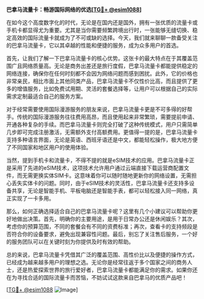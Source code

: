 **巴拿马流量卡：畅游国际网络的优选[[TG💪+ @esim1088](https://t.me/s/esim1088)]**

在如今这个高度数字化的时代，无论是在国内还是国外，拥有一张优质的流量卡或手机卡都显得尤为重要。尤其是当你需要频繁跨境出行时，一张能够无缝切换、稳定高效的国际流量卡就成为了不可或缺的选择。今天，我们就来聊聊一款备受关注的巴拿马流量卡，它以其卓越的性能和便捷的服务，成为众多用户的首选。

首先，让我们了解一下巴拿马流量卡的核心优势。这张卡的最大特点在于其覆盖范围广且网络质量高。无论是商务出差还是旅行度假，巴拿马流量卡都能提供稳定的网络连接，确保你在任何时刻都不会因为网络问题而感到困扰。此外，它的价格也非常亲民，相比市面上其他同类产品，巴拿马流量卡不仅性价比高，而且提供了更多的增值服务，比如免费试用期、灵活的套餐选择等，让用户可以根据自己的实际需求定制最适合自己的服务方案。

对于经常需要使用国际漫游服务的朋友来说，巴拿马流量卡更是不可多得的好帮手。传统的国际漫游服务往往费用高昂，而且使用起来非常繁琐，需要提前申请、开通各种复杂的手续。而巴拿马流量卡则完全打破了这种传统模式，用户只需简单几步即可完成注册激活，无需额外支付高额费用。更值得一提的是，巴拿马流量卡支持多种语言界面，无论是英语、西班牙语还是中文，都能轻松操作，极大地方便了不同国家和地区用户的使用体验。

当然，提到手机卡和流量卡，不得不提的就是eSIM技术的应用。巴拿马流量卡正是采用了先进的eSIM技术，这项技术允许用户通过云端直接下载运营商配置文件，而无需更换实体SIM卡。这意味着你可以随时随地更新你的网络设置，无需担心丢失实体卡的问题。同时，由于eSIM技术的灵活性，巴拿马流量卡还支持多设备共享，无论是智能手机、平板电脑还是智能手表，都可以轻松接入同一网络，真正实现了一卡多用。

那么，如何正确选择适合自己的巴拿马流量卡呢？这里有几个小建议可以帮助你更好地做出决策。首先，明确你的主要用途，是用于日常办公还是休闲娱乐？其次，考虑你的预算范围，不同的套餐会有不同的资费标准；再次，查看卡的支持频段是否符合你的设备要求，避免出现兼容性问题。最后，别忘了关注售后服务，一个好的服务团队可以在关键时刻为你提供及时有效的帮助。

总的来说，巴拿马流量卡凭借其广泛的覆盖范围、高性价比以及便捷的操作方式，已经成为越来越多用户的理想之选。无论你是经常往返于多个国家之间的商务人士，还是热爱探索世界的旅行爱好者，巴拿马流量卡都能满足你的需求。如果你还在为寻找合适的国际流量卡而苦恼，不妨试试这款来自巴拿马的优质产品吧！

[[TG💪+ @esim1088](https://t.me/s/esim1088) ![Image](https://i.postimg.cc/4NQfJmqS/Snipaste-2025-05-13-00-14-12.png)]